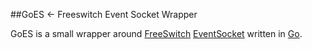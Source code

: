 ##GoES <- Freeswitch Event Socket Wrapper

GoES is a small wrapper around [FreeSwitch](https://freeswitch.org/) [EventSocket](https://wiki.freeswitch.org/wiki/Event_Socket_Library) written in [Go](http://golang.org).



